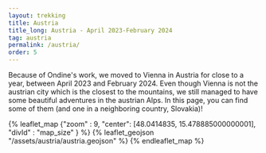 ```yaml
---
layout: trekking
title: Austria
title_long: Austria - April 2023-February 2024
tag: austria
permalink: /austria/
order: 5
---
```


Because of Ondine's work, we moved to Vienna in Austria for close to a year, between April 2023 and February 2024. Even though Vienna is not the austrian city which is the closest to the mountains, we still managed to have some beautiful adventures in the austrian Alps. In this page, you can find some of them (and one in a neighboring country, Slovakia)!

{% leaflet_map {"zoom" : 9,
"center": [48.0414835, 15.478885000000001],
"divId" : "map_size" } %}
{% leaflet_geojson "/assets/austria/austria.geojson" %}
{% endleaflet_map %}
<br />
